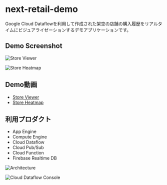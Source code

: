 # next-retail-demo

Google Cloud Dataflowを利用して作成された架空の店舗の購入履歴をリアルタイムにビジュアライゼーションするデモアプリケーションです。

## Demo Screenshot

![Store Viewer](https://user-images.githubusercontent.com/446022/29105327-705bf008-7d07-11e7-9707-f9ae031b1d2b.png "Store Viewer")

![Store Heatmap](https://user-images.githubusercontent.com/446022/29105329-73ccc3c0-7d07-11e7-9273-9e9ad9c9340e.png "Store Heatmap")

## Demo動画

* [Store Viewer](https://youtu.be/6Dp2Wfary6Q)
* [Store Heatmap](https://youtu.be/rTSozA2q73c)

## 利用プロダクト

* App Engine
* Compute Engine
* Cloud Dataflow
* Cloud Pub/Sub
* Cloud Function
* Firebase Realtime DB

![Architecture](https://user-images.githubusercontent.com/446022/29105352-a01b2de0-7d07-11e7-957f-53048c6d3891.png "Architecture")

![Cloud Dataflow Console](https://user-images.githubusercontent.com/446022/29105349-9dcef256-7d07-11e7-9c08-690115244ff2.png "Cloud Dataflow Console")
